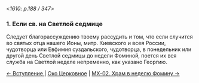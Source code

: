 
<*1610: p.188 / 347*>

### 1. Если св. на Светлой седмице

Следует благорассуждению твоему рассудить и том, что если случится во святых отца 
нашего Ионы, митр. Киевского и всея России, чудотворца или Евфимия суздальского, 
чудотворца, в понедельник или другой день Светлой седмицы до недели Фоминой, 
поется их вся служба на Светлой неделе непременно, как указано Георгию.

[← Вступление ](m_x_000.md)
| [Око Церковное](README.md)
| [МX-02. Храм в неделю Фомину →](m_x_002.md)
